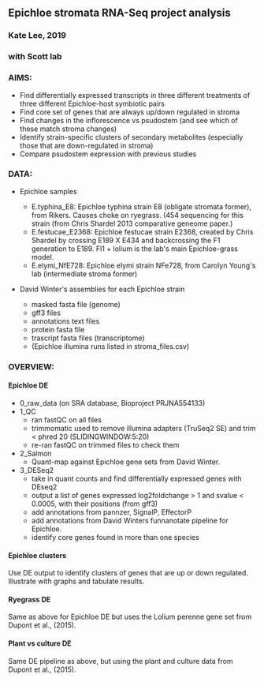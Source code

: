 ## Epichloe stromata RNA-Seq project analysis 
### Kate Lee, 2019 
### with Scott lab

### AIMS:
- Find differentially expressed transcripts in three different treatments of three different Epichloe-host symbiotic pairs
- Find core set of genes that are always up/down regulated in stroma
- Find changes in the inflorescence vs psudostem (and see which of these match stroma changes)
- Identify strain-specific clusters of secondary metabolites (especially those that are down-regulated in stroma)
- Compare psudostem expression with previous studies


### DATA:
- Epichloe samples
    - E.typhina_E8: Epichloe typhina strain E8 (obligate stromata former), from Rikers. Causes choke on ryegrass. (454 sequencing for this strain (from Chris Shardel 2013 comparative geneome paper.)
    - E.festucae_E2368: Epichloe festucae strain E2368, created by Chris Shardel by crossing E189 X E434 and backcrossing the F1 generation to E189. Fl1 + lolium is the lab's main Epichloe-grass model.
    - E.elymi_NfE728: Epichloe elymi strain NFe728, from Carolyn Young's lab (intermediate stroma former)

- David Winter's assemblies for each Epichloe strain
    - masked fasta file (genome)
    - gff3 files
    - annotations text files
    - protein fasta file
    - trascript fasta files (transcriptome)
    - (Epichloe illumina runs listed in stroma_files.csv)


### OVERVIEW:
#### Epichloe DE
- 0_raw_data (on SRA database, Bioproject PRJNA554133)
- 1_QC
    - ran fastQC on all files
    - trimmomatic used to remove illumina adapters (TruSeq2 SE) and trim < phred 20 (SLIDINGWINDOW:5:20)
    - re-ran fastQC on trimmed files to check them
- 2_Salmon
    - Quant-map against Epichloe gene sets from David Winter.
- 3_DESeq2  
    - take in quant counts and find differentially expressed genes with DEseq2
    - output a list of genes expressed log2foldchange > 1 and svalue < 0.0005, with their positions (from gff3)
    - add annotations from pannzer, SignalP, EffectorP 
    - add annotations from David Winters funnanotate pipeline for Epichloe.
    - identify core genes found in more than one species

#### Epichloe clusters 
Use DE output to identify clusters of genes that are up or down regulated. Illustrate with graphs and tabulate results.
    
    
#### Ryegrass DE
Same as above for Epichloe DE but uses the Lolium perenne gene set from Dupont et al., (2015).

#### Plant vs culture DE
Same DE pipeline as above, but using the plant and culture data from Dupont et al., (2015).

